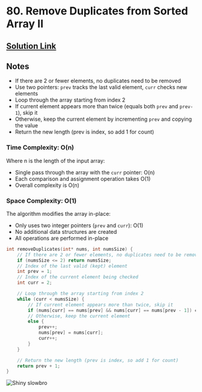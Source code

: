 # 80. Remove Duplicates from Sorted Array II

## [Solution Link](https://leetcode.com/submissions/detail/1815385539/)

## Notes

- If there are 2 or fewer elements, no duplicates need to be removed
- Use two pointers: `prev` tracks the last valid element, `curr` checks new elements
- Loop through the array starting from index 2
- If current element appears more than twice (equals both `prev` and `prev-1`), skip it
- Otherwise, keep the current element by incrementing `prev` and copying the value
- Return the new length (prev is index, so add 1 for count)

### Time Complexity: O(n)

Where n is the length of the input array:

- Single pass through the array with the `curr` pointer: O(n)
- Each comparison and assignment operation takes O(1)
- Overall complexity is O(n)

### Space Complexity: O(1)

The algorithm modifies the array in-place:

- Only uses two integer pointers (`prev` and `curr`): O(1)
- No additional data structures are created
- All operations are performed in-place

```c
int removeDuplicates(int* nums, int numsSize) {
    // If there are 2 or fewer elements, no duplicates need to be removed
    if (numsSize <= 2) return numsSize;
    // Index of the last valid (kept) element
    int prev = 1;
    // Index of the current element being checked
    int curr = 2;

    // Loop through the array starting from index 2
    while (curr < numsSize) {
        // If current element appears more than twice, skip it
        if (nums[curr] == nums[prev] && nums[curr] == nums[prev - 1]) curr++;
        // Otherwise, keep the current element
        else {
            prev++;
            nums[prev] = nums[curr];
            curr++;
        }
    }

    // Return the new length (prev is index, so add 1 for count)
    return prev + 1;
}
```

![Shiny slowbro](https://projectpokemon.org/images/shiny-sprite/slowbro.gif)

